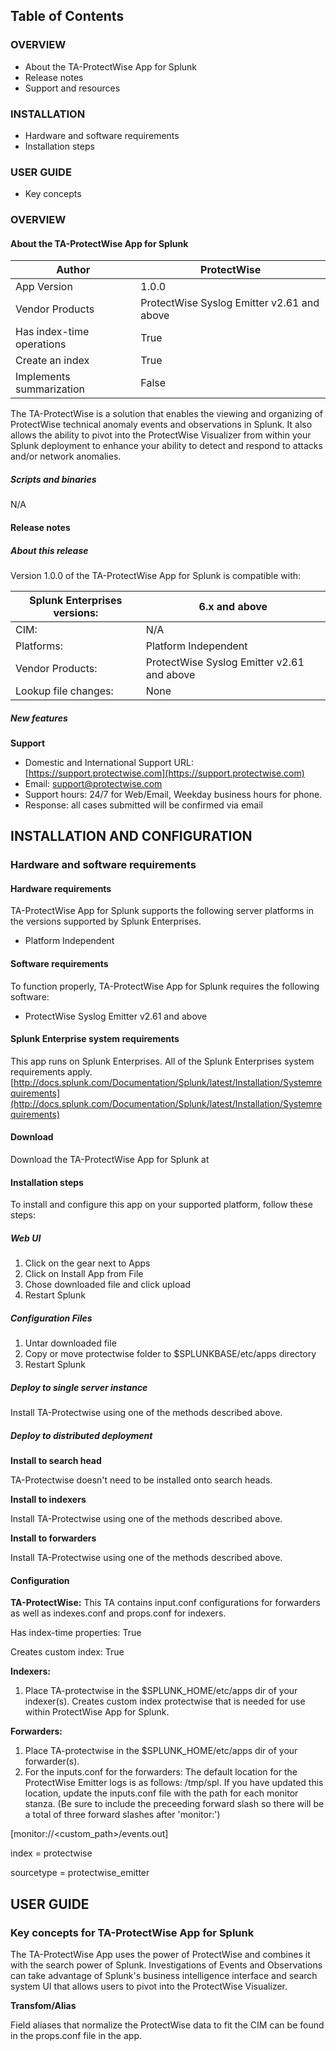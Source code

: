 ## **Table of Contents**

### **OVERVIEW**

- About the TA-ProtectWise App for Splunk
- Release notes
- Support and resources

### **INSTALLATION**

- Hardware and software requirements
- Installation steps

### **USER GUIDE**

- Key concepts

### **OVERVIEW**

#### **About the TA-ProtectWise App for Splunk**

| Author | ProtectWise |
| --- | --- |
| App Version | 1.0.0 |
| Vendor Products | ProtectWise Syslog Emitter v2.61 and above |
| Has index-time operations | True |
| Create an index | True |
| Implements summarization | False |

The TA-ProtectWise is a solution that enables the viewing and organizing of ProtectWise technical anomaly events and observations in Splunk. It also allows the ability to pivot into the ProtectWise Visualizer from within your Splunk deployment to enhance your ability to detect and respond to attacks and/or network anomalies.

##### **Scripts and binaries**

N/A

#### **Release notes**

##### **About this release**

Version 1.0.0 of the TA-ProtectWise App for Splunk is compatible with:

| **Splunk Enterprises versions:** | **6.x and above** |
| --- | --- |
| CIM: | N/A |
| Platforms: | Platform Independent |
| Vendor Products: | ProtectWise Syslog Emitter v2.61 and above |
| Lookup file changes: | None |

##### **New features**

**Support**

- Domestic and International Support URL: [https://support.protectwise.com](https://support.protectwise.com)
- Email: [support@protectwise.com](support@protectwise.com)
- Support hours: 24/7 for Web/Email, Weekday business hours for phone. 
- Response: all cases submitted will be confirmed via email

## **INSTALLATION AND CONFIGURATION**

### **Hardware and software requirements**

#### **Hardware requirements**

TA-ProtectWise App for Splunk supports the following server platforms in the versions supported by Splunk Enterprises.

- Platform Independent

#### **Software requirements**

To function properly, TA-ProtectWise App for Splunk requires the following software:

- ProtectWise Syslog Emitter v2.61 and above

#### **Splunk Enterprise system requirements**

This app runs on Splunk Enterprises. All of the Splunk Enterprises system requirements apply. [http://docs.splunk.com/Documentation/Splunk/latest/Installation/Systemrequirements](http://docs.splunk.com/Documentation/Splunk/latest/Installation/Systemrequirements)

#### **Download**

Download the TA-ProtectWise App for Splunk at []()

#### **Installation steps**

To install and configure this app on your supported platform, follow these steps:

##### Web UI #####

1. Click on the gear next to Apps
2. Click on Install App from File
3. Chose downloaded file and click upload
4. Restart Splunk

##### Configuration Files #####

1. Untar downloaded file
2. Copy or move protectwise folder to $SPLUNKBASE/etc/apps directory
3. Restart Splunk


##### Deploy to single server instance

Install TA-Protectwise using one of the methods described above.

##### Deploy to distributed deployment

**Install to search head**

TA-Protectwise doesn't need to be installed onto search heads.

**Install to indexers**

Install TA-Protectwise using one of the methods described above.

**Install to forwarders**

Install TA-Protectwise using one of the methods described above.

#### **Configuration**

**TA-ProtectWise:** This TA contains input.conf configurations for forwarders as well as indexes.conf and props.conf for indexers.

Has index-time properties: True

Creates custom index: True

**Indexers:**
1. Place TA-protectwise in the $SPLUNK\_HOME/etc/apps dir of your indexer(s).
Creates custom index protectwise that is needed for use within ProtectWise App for Splunk.

**Forwarders:**
1. Place TA-protectwise in the $SPLUNK\_HOME/etc/apps dir of your forwarder(s).
2. For the inputs.conf for the forwarders: The default location for the ProtectWise Emitter logs is as follows: /tmp/spl. If you have updated this location, update the inputs.conf file with the path for each monitor stanza. (Be sure to include the preceeding forward slash so there will be a total of three forward slashes after &#39;monitor:&#39;)

[monitor://&lt;custom\_path&gt;/events.out]

index = protectwise

sourcetype = protectwise\_emitter

## **USER GUIDE**

### **Key concepts for TA-ProtectWise App for Splunk**

The TA-ProtectWise App uses the power of ProtectWise and combines it with the search power of Splunk. Investigations of Events and Observations can take advantage of Splunk&#39;s business intelligence interface and search system UI that allows users to pivot into the ProtectWise Visualizer.

**Transfom/Alias**

Field aliases that normalize the ProtectWise data to fit the CIM can be found in the props.conf file in the app.
